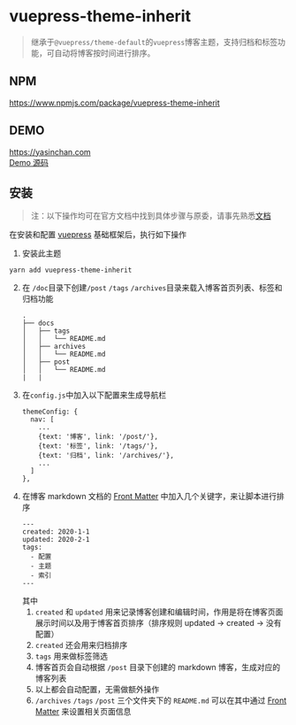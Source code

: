 # vuepress-theme-inherit

> 继承于`@vuepress/theme-default`的`vuepress`博客主题，支持归档和标签功能，可自动将博客按时间进行排序。

## NPM
<https://www.npmjs.com/package/vuepress-theme-inherit>

## DEMO
<https://yasinchan.com>  
[Demo 源码](https://github.com/YasinChan/vuepress-blog)

## 安装
> 注：以下操作均可在官方文档中找到具体步骤与原委，请事先熟悉[文档](https://vuepress.vuejs.org/zh/)  

在安装和配置 [vuepress](https://vuepress.vuejs.org/zh/guide/getting-started.html#%E7%8E%B0%E6%9C%89%E9%A1%B9%E7%9B%AE) 基础框架后，执行如下操作
1. 安装此主题
```
yarn add vuepress-theme-inherit
```
2. 在 `/doc`目录下创建`/post` `/tags` `/archives`目录来载入博客首页列表、标签和归档功能
    ```
    .
    ├── docs
    │   ├── tags
    │   │   └── README.md
    │   ├── archives
    │   │   └── README.md
    │   ├── post
    │   │   └── README.md
    |   |
    ```
3. 在`config.js`中加入以下配置来生成导航栏
    ```
    themeConfig: {
      nav: [
        ...
        {text: '博客', link: '/post/'},
        {text: '标签', link: '/tags/'},
        {text: '归档', link: '/archives/'},
        ...
      ]
    },
    ```
4. 在博客 markdown 文档的 [Front Matter](https://vuepress.vuejs.org/zh/guide/frontmatter.html) 中加入几个关键字，来让脚本进行排序
    ```
    ---
    created: 2020-1-1
    updated: 2020-2-1
    tags: 
      - 配置
      - 主题
      - 索引
    ---
    ```
    其中
    1. `created` 和 `updated` 用来记录博客创建和编辑时间，作用是将在博客页面展示时间以及用于博客首页排序（排序规则 updated -> created -> 没有配置）
    2. `created` 还会用来归档排序
    3. `tags` 用来做标签筛选
    4. 博客首页会自动根据 `/post` 目录下创建的 markdown 博客，生成对应的博客列表
    5. 以上都会自动配置，无需做额外操作
    6. `/archives` `/tags` `/post` 三个文件夹下的 `README.md` 可以在其中通过 [Front Matter](https://vuepress.vuejs.org/zh/guide/frontmatter.html) 来设置相关页面信息
